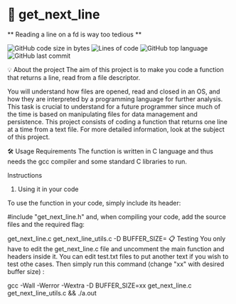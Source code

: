 # 📖 get_next_line #
** Reading a line on a fd is way too tedious **

![GitHub code size in bytes](https://img.shields.io/github/languages/code-size/celiamateos/get_next_line)
![Lines of code](https://img.shields.io/tokei/lines/github/celiamateos/get_next_line)
![GitHub top language](https://img.shields.io/github/languages/top/celiamateos/get_next_line)
![GitHub last commit](https://img.shields.io/github/last-commit/celiamateos/get_next_line)

💡 About the project
The aim of this project is to make you code a function that returns a line, read from a file descriptor.

You will understand how files are opened, read and closed in an OS,
and how they are interpreted by a programming language for further analysis.
This task is crucial to understand for a future programmer since much of the time is based
on manipulating files for data management and persistence.
This project consists of coding a function that returns one line at a time from a text file.
For more detailed information, look at the subject of this project.

🛠️ Usage
Requirements
The function is written in C language and thus needs the gcc compiler and some standard C libraries to run.

Instructions
1. Using it in your code

To use the function in your code, simply include its header:

#include "get_next_line.h"
and, when compiling your code, add the source files and the required flag:

get_next_line.c get_next_line_utils.c -D BUFFER_SIZE=<size>
📋 Testing
You only have to edit the get_next_line.c file and uncomment the main function and headers inside it. You can edit test.txt files to put another text if you wish to test othe cases. Then simply run this command (change "xx" with desired buffer size) :

gcc -Wall -Werror -Wextra -D BUFFER_SIZE=xx get_next_line.c get_next_line_utils.c && ./a.out
